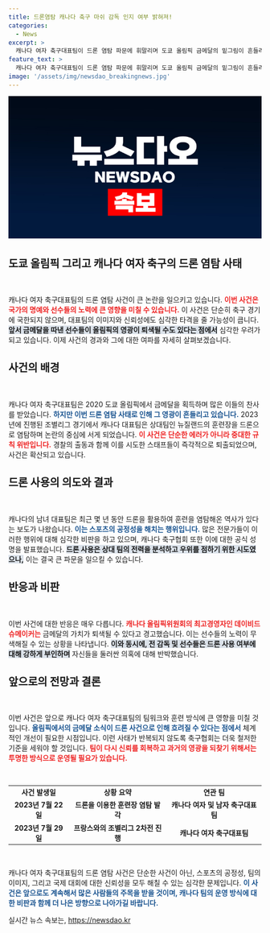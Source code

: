 ```yaml
---
title: 드론염탐 캐나다 축구 마쉬 감독 인지 여부 밝혀져!
categories:
  - News
excerpt: >
  캐나다 여자 축구대표팀이 드론 염탐 파문에 휘말리며 도쿄 올림픽 금메달의 밑그림이 흔들리고 있다. 남자팀도 드론 사용 사실을 인정, 논란이 확산되고 있다. 과연 금메달의 가치가 훼손될까?
feature_text: >
  캐나다 여자 축구대표팀이 드론 염탐 파문에 휘말리며 도쿄 올림픽 금메달의 밑그림이 흔들리고 있다. 남자팀도 드론 사용 사실을 인정, 논란이 확산되고 있다. 과연 금메달의 가치가 훼손될까?
image: '/assets/img/newsdao_breakingnews.jpg'
---
```


<p><img src="/assets/img/newsdao_breakingnews.jpg" alt="flaretime 속보" /></p>

<h2 data-ke-size="size26">도쿄 올림픽 그리고 캐나다 여자 축구의 드론 염탐 사태</h2>

<p data-ke-size="size16">&nbsp;</p>

<p>캐나다 여자 축구대표팀의 드론 염탐 사건이 큰 논란을 일으키고 있습니다. <b><span style="color: #ee2323;">이번 사건은 국가의 명예와 선수들의 노력에 큰 영향을 미칠 수 있습니다.</span></b> 이 사건은 단순히 축구 경기에 국한되지 않으며, 대표팀의 이미지와 신뢰성에도 심각한 타격을 줄 가능성이 큽니다. <b><span style="background-color: #21538527;">앞서 금메달을 따낸 선수들이 올림픽의 영광이 퇴색될 수도 있다는 점에서</span></b> 심각한 우려가 되고 있습니다. 이제 사건의 경과와 그에 대한 여파를 자세히 살펴보겠습니다.</p>

<h2 data-ke-size="size26">사건의 배경</h2>

<p data-ke-size="size16">&nbsp;</p>

<p>캐나다 여자 축구대표팀은 2020 도쿄 올림픽에서 금메달을 획득하며 많은 이들의 찬사를 받았습니다. <b><span style="color: #1a5490;">하지만 이번 드론 염탐 사태로 인해 그 영광이 흔들리고 있습니다.</span></b> 2023년에 진행된 조별리그 경기에서 캐나다 대표팀은 상대팀인 뉴질랜드의 훈련장을 드론으로 염탐하며 논란의 중심에 서게 되었습니다. <b><span style="color: #ee2323;">이 사건은 단순한 에러가 아니라 중대한 규칙 위반입니다.</span></b> 경찰의 출동과 함께 이를 시도한 스태프들이 즉각적으로 퇴출되었으며, 사건은 확산되고 있습니다. </p>

<h2 data-ke-size="size26">드론 사용의 의도와 결과</h2>

<p data-ke-size="size16">&nbsp;</p>

<p>캐나다의 남녀 대표팀은 최근 몇 년 동안 드론을 활용하여 훈련을 염탐해온 역사가 있다는 보도가 나왔습니다. <b><span style="color: #1a5490;">이는 스포츠의 공정성을 해치는 행위입니다.</span></b> 많은 전문가들이 이러한 행위에 대해 심각한 비판을 하고 있으며, 캐나다 축구협회 또한 이에 대한 공식 성명을 발표했습니다. <b><span style="background-color: #21538527;">드론 사용은 상대 팀의 전력을 분석하고 우위를 점하기 위한 시도였으나,</span></b> 이는 결국 큰 파문을 일으킬 수 있습니다.</p>

<h2 data-ke-size="size26">반응과 비판</h2>

<p data-ke-size="size16">&nbsp;</p>

<p>이번 사건에 대한 반응은 매우 다릅니다. <b><span style="color: #ee2323;">캐나다 올림픽위원회의 최고경영자인 데이비드 슈메이커는</span></b> 금메달의 가치가 퇴색될 수 있다고 경고했습니다. 이는 선수들의 노력이 무색해질 수 있는 상황을 나타냅니다. <b><span style="background-color: #21538527;">이와 동시에, 전 감독 및 선수들은 드론 사용 여부에 대해 강하게 부인하며</span></b> 자신들을 둘러싼 의혹에 대해 반박했습니다.</p>

<h2 data-ke-size="size26">앞으로의 전망과 결론</h2>

<p data-ke-size="size16">&nbsp;</p>

<p>이번 사건은 앞으로 캐나다 여자 축구대표팀의 팀워크와 훈련 방식에 큰 영향을 미칠 것입니다. <b><span style="color: #1a5490;">올림픽에서의 금메달 소식이 드론 사건으로 인해 흐려질 수 있다는 점에서</span></b> 체계적인 개선이 필요한 시점입니다. 이런 사태가 반복되지 않도록 축구협회는 더욱 철저한 기준을 세워야 할 것입니다. <b><span style="color: #ee2323;">팀이 다시 신뢰를 회복하고 과거의 영광을 되찾기 위해서는 투명한 방식으로 운영될 필요가 있습니다.</span></b> </p>

<p data-ke-size="size16">&nbsp;</p>

<table style="width:100%; border-collapse: collapse;">
<tr>
<td style="text-align: center; height: 17px;"><b>사건 발생일</b></td>
<td style="text-align: center; height: 17px;"><b>상황 요약</b></td>
<td style="text-align: center; height: 17px;"><b>연관 팀</b></td>
</tr>
<tr>
<td style="text-align: center; height: 17px;"><b>2023년 7월 22일</b></td>
<td style="text-align: center; height: 17px;"><b>드론을 이용한 훈련장 염탐 발각</b></td>
<td style="text-align: center; height: 17px;"><b>캐나다 여자 및 남자 축구대표팀</b></td>
</tr>
<tr>
<td style="text-align: center; height: 17px;"><b>2023년 7월 29일</b></td>
<td style="text-align: center; height: 17px;"><b>프랑스와의 조별리그 2차전 진행</b></td>
<td style="text-align: center; height: 17px;"><b>캐나다 여자 축구대표팀</b></td>
</tr>
</table>

<p data-ke-size="size16">&nbsp;</p> 

<p>캐나다 여자 축구대표팀의 드론 염탐 사건은 단순한 사건이 아닌, 스포츠의 공정성, 팀의 이미지, 그리고 국제 대회에 대한 신뢰성을 모두 해칠 수 있는 심각한 문제입니다. <b><span style="color: #1a5490;">이 사건은 앞으로도 계속해서 많은 사람들의 주목을 받을 것이며, 캐나다 팀의 운영 방식에 대한 비판과 함께 더 나은 방향으로 나아가길 바랍니다.</span></b></p>
실시간 뉴스 속보는, <a href="https://newsdao.kr" rel="dofollow">https://newsdao.kr</a>


